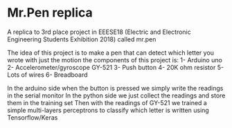 # Mr.Pen replica
A replica to 3rd place project in EEESE18 (Electric and Electronic Engineering Students Exhibition 2018) called mr.pen

The idea of this project is to make a pen that can detect which letter you wrote with just the motion
the components of this project is:
  1-  Arduino uno
  2-  Accelerometer/gyroscope GY-521
  3-  Push button
  4-  20K ohm resistor
  5-  Lots of wires
  6-  Breadboard
 
In the arduino side when the button is pressed we simply write the readings in the serial monitor
In the python side we just collect the readings and store them in the training set
Then with the readings of GY-521 we trained a simple multi-layers perceptrons to classify which letter is written using Tensorflow/Keras
